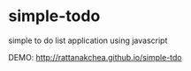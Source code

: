 simple-todo
===========

simple to do list application using javascript

DEMO: http://rattanakchea.github.io/simple-tdo
